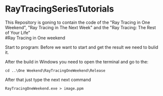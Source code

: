 # RayTracingSeriesTutorials
This Repository is goning to contain the code of the "Ray Tracing in One Weekend", "Ray Tracing in The Next Week" and the "Ray Tracing: The Rest of Your Life" 
<br>
#Ray Tracing in One weekend

Start to program: 
Before we want to start and get the result we need to bulid it.

After the build in Windows you need to open the terminal and go to the:
```
cd ..\One Weekend\RayTracingOneWeekend\Release
```
After that just type the next next command
```
RayTracingOneWeekend.exe > image.ppm
```


